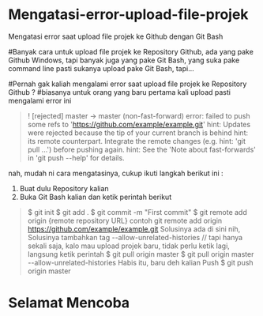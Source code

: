 # Mengatasi-error-upload-file-projek
Mengatasi error saat upload file projek ke Github dengan Git Bash

#Banyak cara untuk upload file projek ke Repository Github, ada yang pake Github Windows, tapi banyak juga yang pake Git Bash, 
yang suka pake command line pasti sukanya upload pake Git Bash, tapi...

#Pernah gak kaliah mengalami error saat upload file projek ke Repository Github ?
#biasanya untuk orang yang baru pertama kali upload pasti mengalami error ini

>! [rejected] master -> master (non-fast-forward)
>error: failed to push some refs to 'https://github.com/example/example.git'
>hint: Updates were rejected because the tip of your current branch is behind
>hint: its remote counterpart. Integrate the remote changes (e.g.
>hint: 'git pull ...') before pushing again.
>hint: See the 'Note about fast-forwards' in 'git push --help' for details.

nah, mudah ni cara mengatasinya, cukup ikuti langkah berikut ini :
1. Buat dulu Repository kalian
2. Buka Git Bash kalian dan ketik perintah berikut
> $ git init
> $ git add .
> $ git commit -m "First commit"
> $ git remote add origin {remote repository URL} 
> contoh git remote add origin https://github.com/example/example.git
> Solusinya ada di sini nih,
> Solusinya tambahkan tag --allow-unrelated-histories // tapi hanya sekali saja, kalo mau upload projek baru, tidak perlu ketik lagi, langsung ketik perintah $ git pull origin master 
> $ git pull origin master --allow-unrelated-histories
> Habis itu, baru deh kalian Push
> $ git push origin master

# Selamat Mencoba
